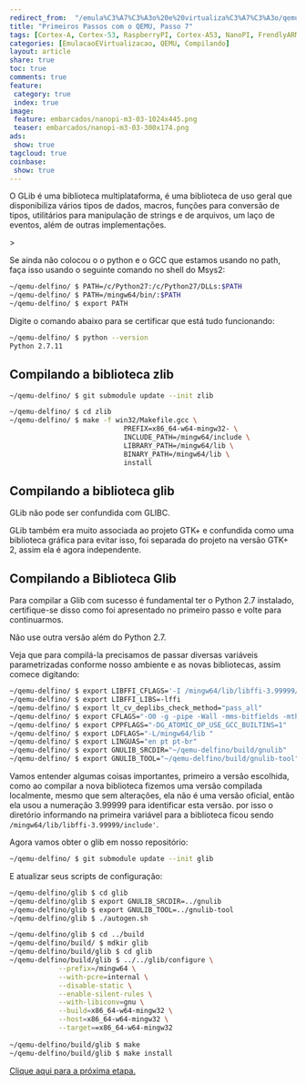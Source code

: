 ```yaml
---
redirect_from:  "/emula%C3%A7%C3%A3o%20e%20virtualiza%C3%A7%C3%A3o/qemu/compilando/Primeiros_Passos_com_o_QEMU-parte-7/"
title: "Primeiros Passos com o QEMU, Passo 7" 
tags: [Cortex-A, Cortex-53, RaspberryPI, Cortex-A53, NanoPI, FrendlyARM, ARM, Intel, TBB,  Emulação, Virtualização, KVM, QEMU, VMware, VirtualBox, VBox, Hiper-V, Xen, GNU ARM Eclipse, Eclipse, Windows, RTOS, uOS, ]
categories: [EmulacaoEVirtualizacao, QEMU, Compilando]
layout: article
share: true
toc: true
comments: true
feature:
 category: true
 index: true
image:
 feature: embarcados/nanopi-m3-03-1024x445.png
 teaser: embarcados/nanopi-m3-03-300x174.png
ads: 
 show: true
tagcloud: true
coinbase:
 show: true
---
```


O GLib é uma biblioteca multiplataforma, é uma biblioteca de uso geral que disponibiliza vários tipos de dados, macros, funções para conversão de tipos, utilitários para manipulação de strings e de arquivos, um laço de eventos, além de outras implementações.

<!--more-->>

Se ainda não colocou o o python e o GCC que estamos usando no path, faça isso usando o seguinte comando no shell do Msys2:

```sh
~/qemu-delfino/ $ PATH=/c/Python27:/c/Python27/DLLs:$PATH
~/qemu-delfino/ $ PATH=/mingw64/bin/:$PATH
~/qemu-delfino/ $ export PATH
```

Digite o comando abaixo para se certificar que está tudo funcionando:

```sh
~/qemu-delfino/ $ python --version
Python 2.7.11
```

## Compilando a biblioteca zlib

```sh
~/qemu-delfino/ $ git submodule update --init zlib
```

```sh
~/qemu-delfino/ $ cd zlib
~/qemu-delfino/ $ make -f win32/Makefile.gcc \
                            PREFIX=x86_64-w64-mingw32- \
                            INCLUDE_PATH=/mingw64/include \
                            LIBRARY_PATH=/mingw64/lib \
                            BINARY_PATH=/mingw64/lib \
                            install
```

## Compilando a biblioteca glib

GLib não pode ser confundida com GLIBC.

GLib também era muito associada ao projeto GTK+ e confundida como uma biblioteca gráfica para evitar isso, foi separada do projeto na versão GTK+ 2, assim ela é agora independente.

## Compilando a Biblioteca Glib

Para compilar a Glib com sucesso é fundamental ter o Python 2.7 instalado, certifique-se disso como foi apresentado no primeiro passo e volte para continuarmos. 

Não use outra versão além do Python 2.7.


Veja que para compilá-la precisamos de passar diversas variáveis parametrizadas conforme nosso ambiente e as novas bibliotecas, assim comece digitando:

```sh
~/qemu-delfino/ $ export LIBFFI_CFLAGS='-I /mingw64/lib/libffi-3.99999/include'
~/qemu-delfino/ $ export LIBFFI_LIBS=-lffi
~/qemu-delfino/ $ export lt_cv_deplibs_check_method="pass_all"
~/qemu-delfino/ $ export CFLAGS="-O0 -g -pipe -Wall -mms-bitfields -mthreads -I/mingw64/include"
~/qemu-delfino/ $ export CPPFLAGS="-DG_ATOMIC_OP_USE_GCC_BUILTINS=1"
~/qemu-delfino/ $ export LDFLAGS="-L/mingw64/lib "
~/qemu-delfino/ $ export LINGUAS="en pt pt-br"
~/qemu-delfino/ $ export GNULIB_SRCDIR="~/qemu-delfino/build/gnulib"  
~/qemu-delfino/ $ export GNULIB_TOOL="~/qemu-delfino/build/gnulib-tool"
```

Vamos entender algumas coisas importantes, primeiro a versão escolhida, como ao compilar a nova biblioteca fizemos uma versão compilada localmente, mesmo que sem alterações, ela não é uma versão oficial, então ela usou a numeração 3.99999 para identificar esta versão. por isso o diretório informando na primeira variável para a biblioteca ficou sendo `/mingw64/lib/libffi-3.99999/include'`.

Agora vamos obter o glib em nosso repositório:

```sh
~/qemu-delfino/ $ git submodule update --init glib
```

E atualizar seus scripts de configuração:

```sh
~/qemu-delfino/glib $ cd glib
~/qemu-delfino/glib $ export GNULIB_SRCDIR=../gnulib 
~/qemu-delfino/glib $ export GNULIB_TOOL=../gnulib-tool 
~/qemu-delfino/glib $ ./autogen.sh
```

```sh
~/qemu-delfino/glib $ cd ../build
~/qemu-delfino/build/ $ mdkir glib
~/qemu-delfino/build/glib $ cd glib
~/qemu-delfino/build/glib $ ../../glib/configure \
            --prefix=/mingw64 \
            --with-pcre=internal \
            --disable-static \
            --enable-silent-rules \
            --with-libiconv=gnu \
            --build=x86_64-w64-mingw32 \
            --host=x86_64-w64-mingw32 \
            --target==x86_64-w64-mingw32 
            
~/qemu-delfino/build/glib $ make
~/qemu-delfino/build/glib $ make install
```



[Clique aqui para a próxima etapa.](http://carlosdelfino.eti.br/emula%C3%A7%C3%A3o%20e%20virtualiza%C3%A7%C3%A3o/qemu/compilando/Primeiros_Passos_com_o_QEMU-passo-8/)